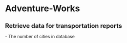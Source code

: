 # Adventure-Works
<h1 style="font-size:20px;">Retrieve data for transportation reports</h1>

<p>- The number of cities in database </p>
